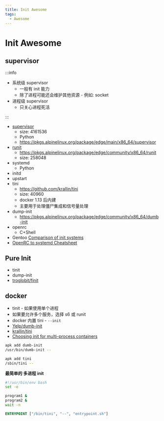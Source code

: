```yaml
---
title: Init Awesome
tags:
  - Awesome
---
```


# Init Awesome

## supervisor

:::info

- 系统级 supervisor
  - 一般有 init 能力
  - 除了进程可能还会维护其他资源 - 例如: socket
- 进程级 supervisor
  - 只关心进程死活

:::

- [supervisor](https://github.com/Supervisor/supervisor)
  - size: 4161536
  - Python
  - https://pkgs.alpinelinux.org/package/edge/main/x86_64/supervisor
- [runit](http://smarden.org/runit/)
  - https://pkgs.alpinelinux.org/package/edge/community/x86_64/runit
  - size: 258048
- systemd
  - Python
- initd
- upstart
- tini
  - https://github.com/krallin/tini
  - size: 40960
  - docker 1.13 后内建
  - 主要用于处理僵尸集成和信号量处理
- dump-init
  - https://pkgs.alpinelinux.org/package/edge/community/x86_64/dumb-init
- openrc
  - C+Shell
- Gentoo [Comparison of init systems](https://wiki.gentoo.org/wiki/Comparison_of_init_systems)
- [OpenRC to systemd Cheatsheet](https://wiki.gentoo.org/wiki/OpenRC_to_systemd_Cheatsheet)

## Pure Init

- tinit
- dump-init
- [troglobit/finit](https://github.com/troglobit/finit)

## docker

- tinit - 如果使用单个进程
- 如果要允许多个服务，选择 s6 或 runit
- docker 内置 tini - `--init`
- [Yelp/dumb-init](https://github.com/Yelp/dumb-init)
- [krallin/tini](https://github.com/krallin/tini)
- [Choosing init for multi-process containers](https://ahmet.im/blog/minimal-init-process-for-containers/)

```bash
apk add dumb-init
/usr/bin/dumb-init --

apk add tini
/sbin/tini --
```

**最简单的 多进程 init**

```bash title="entrypoint.sh"
#!/usr/bin/env bash
set -e

program1 &
program2 &
wait -n
```

```dockerfile
ENTRYPOINT ["/bin/tini", "--", "entrypoint.sh"]
```
